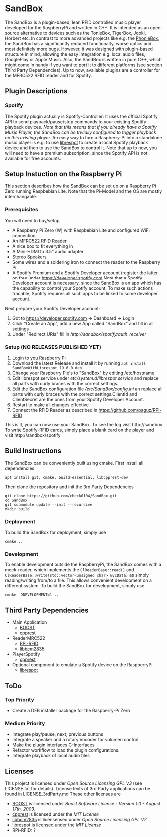 # SandBox
The SandBox is a plugin-based, lean RFID controlled music player developed for the RaspberryPi and written in C++. 
It is intended as an open-source alternative to devices such as the TonieBox, TigerBox, Jooki, Hörbert etc. 
In contrast to more advanced projects like e.g. the [PhonieBox](https://github.com/MiczFlor/RPi-Jukebox-RFID), the SandBox has a significantly reduced functionalty, worse optics and most definitely more bugs. 
However, it was designed with plugin-based structure in mind, allowing the easy integration e.g. local audio files, GooglePlay or Apple Music. Also, the SandBox is written in pure C++, which might come in handy if you want to port it to different platforms (see section Third Party Dependencies).
Up to now, available plugins are a controller for the MFRC522 RFID reader and for Spotify.

## Plugin Descriptions

### Spotify
The Spotify plugin actually is Spotify-Controller: It uses the official Spotify API to send playback/pause/stop commands to your existing Spotify playback devices. 
*Note that this means that if you already have a Spotify Music Player, the SandBox can be trivially configured to trigger playback on this existing player.*
An easy way to turn a Raspberry-Pi into a standalone music player is e.g. to use [librespot](https://github.com/librespot-org/librespot) to create a local Spotify playback device and then to use the SandBox to control it. 
Note that up to now, you will need to have a premium subscription, since the Spotify API is not available for free accounts.

## Setup Instuction on the Raspberry Pi
This section describes how the SandBox can be set up on a Raspberry Pi Zero running Raspbebian Lite. Note that the Pi-Model and the OS are mostly interchangable.

### Prerequisites
You will need to buy/setup
* A Raspberry Pi Zero (W) with Raspbebian Lite and configured WiFi connection
* An MFRC522 RFID Reader
* A nice box to fit everything in
* A Mini-HDMI to 3.5" audio adapter
* Stereo Speakers
* Some wires and a soldering iron to connect the reader to the Raspberry Pi
* A Spotify Premium and a Spotify Developer account (register the latter on free under https://developer.spotify.com
Note that a Spotify Developer account is necessary, since the SandBox is an app which has the capability to control your Spotify account. 
To make such actions tracable, Spotify requires all such apps to be linked to some developer account.

Next prepare your Spotify Developer account:
1. Got to https://developer.spotify.com -> Dashboard -> Login
2. Click "Create an App", add a new App called "SandBox" and fill in all settings
3. Under "Redirect URIs" fill in *http://sandbox/spotify/auth_receiver*

### Setup (NO RELEASES PUBLISHED YET)
1. Login to you Raspberry Pi
1. Download the latest Release and install it by running `apt install SandBoxWithLibrespot_19.6.0.deb`
2. Change your Raspberry Pie's to "SandBox" by editing /etc/hostname
2. Edit librespot.service under *etc/system.d/librespot.service* and replace all parts with curly braces with the correct settings.
3. Edit the SandBox configuration file */etc/SandBox/config.ini* an replace all parts with curly braces with the correct settings.ClientId and ClientSecret are the ones from your Spotify Developer Account.
4. Restart to make all changes effective
5. Connect the RFID Reader as described in https://github.com/paguz/RPi-RFID

This is it, you can now use your SandBox.
To see the log visit http://sandbox
To write Spotify-RFID cards, simply place a blank card on the player and visit http://sandbox/spotify


## Build Instructions
The SandBox can be conveniently built using cmake. First install all dependencies:
```
apt install git, cmake, build-essential, libcpprest-dev
```
Then clone the repository and init the 3rd Party Dependencies
```
git clone https://github.com/check0104/SandBox.git
cd SandBox
git submodule update --init --recursive
mkdir build
```

### Deployment
To build the SandBox for deployment, simply use
```
cmake ..
```

### Development
To enable development outside the RaspberryPi, the SandBox comes with a mock-reader, which implements the `ClReaderBase::read()` and `ClReaderBase::write(std::vector<unsigned char> &vcData)` as simply reading/writing from/to a file. This allows convenient development on a different system. To build the SandBox for development, simply use
```
cmake -DDEVELOPMENT=1 ..
```

## Third Party Dependencies
* Main Application
	* [BOOST](https://www.boost.org)
	* [cpprest](https://github.com/microsoft/cpprestsdk)
* ReaderMRC522
	* [RPi-RFID](https://github.com/paguz/RPi-RFID)
	* [libbcm2835](https://www.airspayce.com/mikem/bcm2835/)
* PlayerSpotify
	* [cpprest](https://github.com/microsoft/cpprestsdk)
* Optional component to emulate a Spotify device on the RaspberryPi
	* [librespot](https://github.com/librespot-org/librespot)

## ToDo
### Top Priority
* Create a DEB installer package for the Raspberry-Pi Zero
### Medium Priority
* Integrate play/pause, next, previous buttons
* Integrate a speaker and a rotary encoder for volumen control
* Make the plugin interfaces C-Interfaces
* Refactor workflow to load the plugin configurations.
* Integrate playback of local audio files

## Licenses
This project is licensed under *Open Source Licensing GPL V3* (see LICENSE.txt for details). License texts of 3rd Party applications can be found in LICENSE_3rdParty.md These other licenses are
* [BOOST](https://www.boost.org) is licensed under *Boost Software License - Version 1.0 - August 17th, 2003*.
* [cpprest](https://github.com/microsoft/cpprestsdk) is licensed under the *MIT License*
* [libbcm2835](https://www.airspayce.com/mikem/bcm2835) is licensensed under *Open Source Licensing GPL V2*
* [librespot](https://github.com/librespot-org/librespot) is licensed under the *MIT License*
* RPi-RFID: ?

